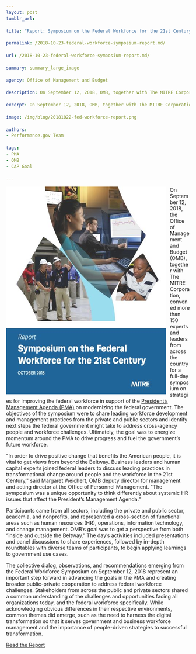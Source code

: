 ```yaml
---
layout: post
tumblr_url:

title: "Report: Symposium on the Federal Workforce for the 21st Century"

permalink: /2018-10-23-federal-workforce-symposium-report.md/

url: /2018-10-23-federal-workforce-symposium-report.md/

summary: summary_large_image

agency: Office of Management and Budget

description: On September 12, 2018, OMB, together with The MITRE Corporation, convened more than 150 experts and leaders from across the country for a full-day symposium on strategies for improving the federal workforce in support of the PMA on modernizing the federal government.

excerpt: On September 12, 2018, OMB, together with The MITRE Corporation, convened more than 150 experts and leaders from across the country for a full-day symposium on strategies for improving the federal workforce in support of the PMA on modernizing the federal government.

image: /img/blog/20181022-fed-workforce-report.png

authors:
- Performance.gov Team

tags:
- PMA
- OMB
- CAP Goal

---
```



<a href="../CAP/Symposium-Report_Federal-Workforce-FINAL-101918.pdf" target="_blank"><img id="border-gray" align="left" style="margin-right:10px;" src="../img/Report-Cover-PNG-Small.png"></a>

On September 12, 2018, the Office of Management and Budget (OMB), together with The MITRE Corporation, convened more than 150 experts and leaders from across the country for a full-day symposium on strategies for improving the federal workforce in support of the [President’s Management Agenda (PMA)](../PMA/pma.html) on modernizing the federal government. The objectives of the symposium were to share leading workforce development and management practices from the private and public sectors and identify next steps the federal government might take to address cross-agency people and workforce challenges. Ultimately, the goal was to energize momentum around the PMA to drive progress and fuel the government’s future workforce.

<div class="testimonial-blockquote">
"In order to drive positive change that benefits the American people, it is vital to get views from beyond the Beltway. Business leaders and human capital experts joined federal leaders to discuss leading practices in transformational change around people and the workforce in the 21st Century," said Margaret Weichert, OMB deputy director for management and acting director at the Office of Personnel Management. "The symposium was a unique opportunity to think differently about systemic HR issues that affect the President’s Management Agenda."
</div>

Participants came from all sectors, including the private and public sector, academia, and nonprofits, and represented a cross-section of functional areas such as human resources (HR), operations, information technology, and change management. OMB’s goal was to get a perspective from both “inside and outside the Beltway.” The day’s activities included presentations and panel discussions to share experiences, followed by in-depth roundtables with diverse teams of participants, to begin applying learnings to government use cases.

The collective dialog, observations, and recommendations emerging from the Federal Workforce Symposium on September 12, 2018 represent an important step forward in advancing the goals in the PMA and creating broader public-private cooperation to address federal workforce challenges. Stakeholders from across the public and private sectors shared a common understanding of the challenges and opportunities facing all organizations today, and the federal workforce specifically. While acknowledging obvious differences in their respective environments, common themes did emerge, such as the need to harness the digital transformation so that it serves government and business workforce management and the importance of people-driven strategies to successful transformation.

<a class="usa-button" href="../CAP/Symposium-Report_Federal-Workforce-FINAL-101918.pdf" target="_blank">Read the Report</a>
